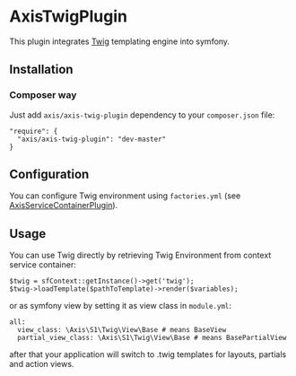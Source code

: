 AxisTwigPlugin
==============

This plugin integrates [Twig](http://twig.sensiolabs.org/) templating engine into symfony.

Installation
------------
### Composer way

Just add `axis/axis-twig-plugin` dependency to your `composer.json` file:
```
"require": {
  "axis/axis-twig-plugin": "dev-master"
}
```

Configuration
-------------
You can configure Twig environment using `factories.yml` (see [AxisServiceContainerPlugin](https://github.com/e1himself/axis-service-container-plugin)).

Usage
-----
You can use Twig directly by retrieving Twig Environment from context service container:
```
$twig = sfContext::getInstance()->get('twig');
$twig->loadTemplate($pathToTemplate)->render($variables);
```

or as symfony view by setting it as view class in `module.yml`:
```
all:
  view_class: \Axis\S1\Twig\View\Base # means BaseView
  partial_view_class: \Axis\S1\Twig\View\Base # means BasePartialView
```
after that your application will switch to .twig templates for layouts, partials and action views.